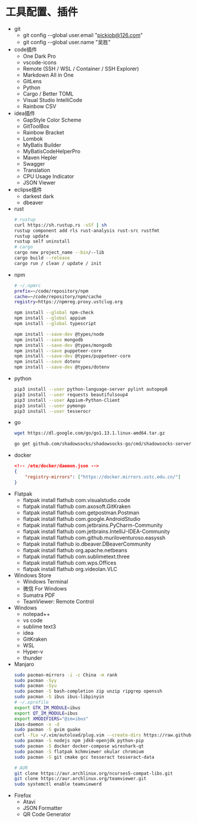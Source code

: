 # 工具配置、插件
- git
  - git config --global user.email "pickjob@126.com"
  - git config --global user.name "吴胜"
- code插件
  - One Dark Pro
  - vscode-icons
  - Remote (SSH / WSL / Container / SSH Explorer)
  - Markdown All in One
  - GitLens
  - Python
  - Cargo / Better TOML
  - Visual Studio IntelliCode
  - Rainbow CSV
- idea插件
  - GapStyle Color Scheme
  - GitToolBox
  - Rainbow Bracket
  - Lombok
  - MyBatis Builder
  - MyBatisCodeHelperPro
  - Maven Hepler
  - Swagger
  - Translation
  - CPU Usage Indicator
  - JSON Viewer
- eclipse插件
  - darkest dark
  - dbeaver
- rust
    ```bash
    # rustup
    curl https://sh.rustup.rs -sSf | sh
    rustup component add rls rust-analysis rust-src rustfmt
    rustup update
    rustup self uninstall
    # cargo
    cargo new project_name --bin/--lib
    cargo build --release
    cargo run / clean / update / init
    ```
- npm
    ```bash
    # ~/.npmrc
    prefix=~/code/repository/npm
    cache=~/code/repository/npm/cache
    registry=https://npmreg.proxy.ustclug.org

    npm install --global npm-check
    npm install --global appium
    npm install --global typescript

    npm install --save-dev @types/node
    npm install --save mongodb
    npm install --save-dev @types/mongodb
    npm install --save puppeteer-core
    npm install --save-dev @types/puppeteer-core
    npm install --save dotenv
    npm install --save-dev @types/dotenv
    ```
- python
    ```bash
    pip3 install --user python-language-server pylint autopep8
    pip3 install --user requests beautifulsoup4
    pip3 install --user Appium-Python-Client
    pip3 install --user pymongo
    pip3 install --user tesserocr
    ```
- go
    ```bash
    wget https://dl.google.com/go/go1.13.1.linux-amd64.tar.gz

    go get github.com/shadowsocks/shadowsocks-go/cmd/shadowsocks-server
    ```
- docker
    ```json
    <!-- /ete/docker/daemon.json -->
    {
        "registry-mirrors": ["https://docker.mirrors.ustc.edu.cn/"]
    }
    ```
- Flatpak
  - flatpak install flathub com.visualstudio.code
  - flatpak install flathub com.axosoft.GitKraken
  - flatpak install flathub com.getpostman.Postman
  - flatpak install flathub com.google.AndroidStudio
  - flatpak install flathub com.jetbrains.PyCharm-Community
  - flatpak install flathub com.jetbrains.IntelliJ-IDEA-Community
  - flatpak install flathub com.github.muriloventuroso.easyssh
  - flatpak install flathub io.dbeaver.DBeaverCommunity
  - flatpak install flathub org.apache.netbeans
  - flatpak install flathub com.sublimetext.three
  - flatpak install flathub com.wps.Offices
  - flatpak install flathub org.videolan.VLC
- Windows Store
  - Windows Terminal
  - 微信 For Windows
  - Sumatra PDF
  - TeamViewer: Remote Control
- Windows
  - notepad++
  - vs code
  - sublime text3
  - idea
  - GitKraken
  - WSL
  - Hyper-v
  - thunder
- Manjaro
    ```bash
    sudo pacman-mirrors -i -c China -m rank
    sudo pacman -Syy
    sudo pacman -Syu
    sudo pacman -S bash-completion zip unzip ripgrep openssh
    sudo pacman -S ibus ibus-libpinyin
    # ~/.xprofile
    export GTK_IM_MODULE=ibus
    export QT_IM_MODULE=ibus
    export XMODIFIERS="@im=ibus"
    ibus-daemon -x -d
    sudo pacman -S gvim guake
    curl -fLo ~/.vim/autoload/plug.vim --create-dirs https://raw.githubusercontent.com/junegunn/vim-plug/master/plug.vim
    sudo pacman -S nodejs npm jdk8-openjdk python-pip
    sudo pacman -S docker docker-compose wireshark-qt
    sudo pacman -S flatpak kchmviewer okular chromium
    sudo pacman -S git cmake gcc tesseract tesseract-data

    # AUR
    git clone https://aur.archlinux.org/ncurses5-compat-libs.git
    git clone https://aur.archlinux.org/teamviewer.git
    sudo systemctl enable teamviewerd
    ```
- Firefox
  - Atavi
  - JSON Formatter
  - QR Code Generator